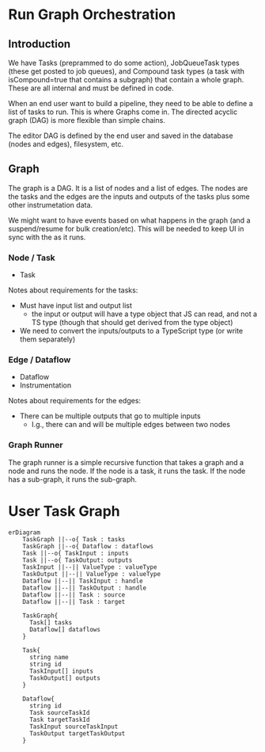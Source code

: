 # Run Graph Orchestration

## Introduction

We have Tasks (preprammed to do some action), JobQueueTask types (these get posted to job queues), and Compound task types (a task with isCompound=true that contains a subgraph) that contain a whole graph. These are all internal and must be defined in code.

When an end user want to build a pipeline, they need to be able to define a list of tasks to run. This is where Graphs come in. The directed acyclic graph (DAG) is more flexible than simple chains.

The editor DAG is defined by the end user and saved in the database (nodes and edges), filesystem, etc.

## Graph

The graph is a DAG. It is a list of nodes and a list of edges. The nodes are the tasks and the edges are the inputs and outputs of the tasks plus some other instrumetation data.

We might want to have events based on what happens in the graph (and a suspend/resume for bulk creation/etc). This will be needed to keep UI in sync with the as it runs.

### Node / Task

- Task

Notes about requirements for the tasks:

- Must have input list and output list
  - the input or output will have a type object that JS can read, and not a TS type (though that should get derived from the type object)
- We need to convert the inputs/outputs to a TypeScript type (or write them separately)

### Edge / Dataflow

- Dataflow
- Instrumentation

Notes about requirements for the edges:

- There can be multiple outputs that go to multiple inputs
  - I.g., there can and will be multiple edges between two nodes

### Graph Runner

The graph runner is a simple recursive function that takes a graph and a node and runs the node. If the node is a task, it runs the task. If the node has a sub-graph, it runs the sub-graph.

# User Task Graph

```mermaid
erDiagram
    TaskGraph ||--o{ Task : tasks
    TaskGraph ||--o{ Dataflow : dataflows
    Task ||--o{ TaskInput : inputs
    Task ||--o{ TaskOutput: outputs
    TaskInput ||--|| ValueType : valueType
    TaskOutput ||--|| ValueType : valueType
    Dataflow ||--|| TaskInput : handle
    Dataflow ||--|| TaskOutput : handle
    Dataflow ||--|| Task : source
    Dataflow ||--|| Task : target

    TaskGraph{
      Task[] tasks
      Dataflow[] dataflows
    }

    Task{
      string name
      string id
      TaskInput[] inputs
      TaskOutput[] outputs
    }

    Dataflow{
      string id
      Task sourceTaskId
      Task targetTaskId
      TaskInput sourceTaskInput
      TaskOutput targetTaskOutput
    }
```
